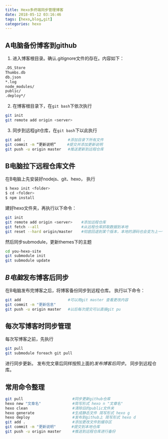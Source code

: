 ```yaml
---
title: Hexo多终端同步管理博客
date: 2018-05-12 03:16:46
tags: [hexo,blog,git]
categories: hexo
---
```


## **A电脑**备份博客到github
1. 进入博客根目录。确认.gitignore文件的存在。内容如下：
```bash
.DS_Store
Thumbs.db
db.json
*.log
node_modules/
public/
.deploy*/
```

2. 在博客根目录下，在`git bash`下依次执行
```bash
git init
git remote add origin <server>
```

3. 同步到远程git仓库，在`git bash`下以此执行

```bash
git add .                   #添加目录下所有文件
git commit -m “更新说明”     #提交并添加更新说明
git push -u origin master   #推送更新到远程仓库
```

## **B电脑**拉下远程仓库文件
在B电脑上先安装好nodejs、git、hexo，
执行
```bash
$ hexo init <folder>
$ cd <folder>
$ npm install
```
建好hexo文件夹，再执行以下命令：
```bash
git init
git remote add origin <server>    #添加远程仓库
git fetch --all                   #从远程仓库抓取数据到本地
git reset --hard origin/master    #彻底回退到某个版本，本地的源码也会变为上一个版本的内容
```

然后同步submodule，更新themes下的主题
```bash
cd you-hexo-site
git submodule init
git submodule update
```

## ***B电脑***发布博客后同步
在B电脑发布完博客之后，将博客备份同步到远程仓库。
执行以下命令：
```bash
git add                     #可以用git master 查看更改内容
git commit -m "更新信息"
git push -u origin master   #以后每次提交可以直接git pu
```
## 每次写博客时同步管理
每次写博客之前，先执行
```bash
git pull
git submodule foreach git pull
```
进行同步更新。
发布完文章后同样按照上面的*发布博客后同步*。 同步到远程仓库。

## 常用命令整理
```bash
git pull                      #同步更新github仓库
hexo new "文章名"              #简写形式 hexo n "文章名"
hexo clean                    #清除旧的public文件夹
hexo generate                 #生成静态文件 简写形式 hexo g
hexo deploy                   #发布到github上 简写形式 hexo d
git add .                     #添加更改文件到缓存区
git commit -m "更新说明"       #提交到本地仓库
git push -u origin master     #推送到远程仓库进行备份
```
